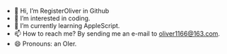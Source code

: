 - 👋 Hi, I’m RegisterOliver in Github
- 👀 I’m interested in coding.
- 🌱 I’m currently learning AppleScript.
- 📫 How to reach me? By sending me an e-mail to oliver1166@163.com.
- 😄 Pronouns: an OIer.

<!---
RegisterOliver/RegisterOliver is a ✨ special ✨ repository because its `README.md` (this file) appears on your GitHub profile.
You can click the Preview link to take a look at your changes.
--->
